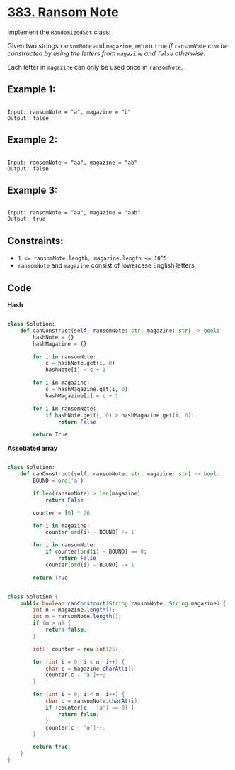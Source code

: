 # [383. Ransom Note](https://leetcode.com/problems/ransom-note/description/?envType=study-plan-v2&envId=top-interview-150)

Implement the `RandomizedSet` class:

Given two strings `ransomNote` and `magazine`, return `true` _if `ransomNote` can be constructed by using the letters from `magazine` and `false` otherwise._

Each letter in `magazine` can only be used once in `ransomNote`.

## Example 1:

```

Input: ransomNote = "a", magazine = "b"
Output: false

```

## Example 2:

```

Input: ransomNote = "aa", magazine = "ab"
Output: false

```

## Example 3:

```

Input: ransomNote = "aa", magazine = "aab"
Output: true

```

## Constraints:

- `1 <= ransomNote.length, magazine.length <= 10^5`
- `ransomNote` and `magazine` consist of lowercase English letters.

## Code

**Hash**

```python

class Solution:
    def canConstruct(self, ransomNote: str, magazine: str) -> bool:
        hashNote = {}
        hashMagazine = {}

        for i in ransomNote:
            c = hashNote.get(i, 0)
            hashNote[i] = c + 1

        for i in magazine:
            c = hashMagazine.get(i, 0)
            hashMagazine[i] = c + 1

        for i in ransomNote:
            if hashNote.get(i, 0) > hashMagazine.get(i, 0):
                return False

        return True

```

**Assotiated array**

```python

class Solution:
    def canConstruct(self, ransomNote: str, magazine: str) -> bool:
        BOUND = ord('a')

        if len(ransomNote) > len(magazine):
            return False

        counter = [0] * 26

        for i in magazine:
            counter[ord(i) - BOUND] += 1

        for i in ransomNote:
            if counter[ord(i) - BOUND] == 0:
                return False
            counter[ord(i) - BOUND] -= 1

        return True

```

```java

class Solution {
    public boolean canConstruct(String ransomNote, String magazine) {
        int n = magazine.length();
        int m = ransomNote.length();
        if (m > n) {
            return false;
        }

        int[] counter = new int[26];

        for (int i = 0; i < n; i++) {
            char c = magazine.charAt(i);
            counter[c - 'a']++;
        }

        for (int i = 0; i < m; i++) {
            char c = ransomNote.charAt(i);
            if (counter[c - 'a'] == 0) {
                return false;
            }
            counter[c - 'a']--;
        }

        return true;
    }
}

```
